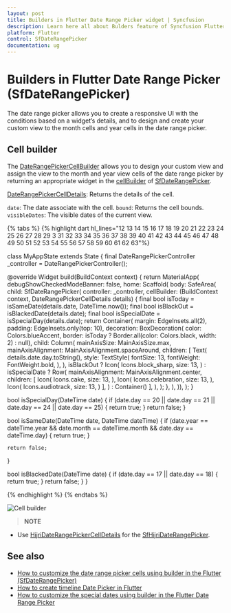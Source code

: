 ```yaml
---
layout: post
title: Builders in Flutter Date Range Picker widget | Syncfusion
description: Learn here all about Bulders feature of Syncfusion Flutter Date Range Picker (SfDateRangePicker) widget and more.
platform: Flutter
control: SfDateRangePicker
documentation: ug
---
```

# Builders in Flutter Date Range Picker (SfDateRangePicker)
The date range picker allows you to create a responsive UI with the conditions based on a widget’s details, and to design and create your custom view to the month cells and year cells in the date range picker.

## Cell builder
The [DateRangePickerCellBuilder](https://pub.dev/documentation/syncfusion_flutter_datepicker/latest/datepicker/DateRangePickerCellBuilder.html) allows you to design your custom view and assign the view to the month and year view cells of the date range picker by returning an appropriate widget in the [cellBuilder](https://pub.dev/documentation/syncfusion_flutter_datepicker/latest/datepicker/SfDateRangePicker/cellBuilder.html) of [SfDateRangePicker](https://pub.dev/documentation/syncfusion_flutter_datepicker/latest/datepicker/SfDateRangePicker-class.html).

[DateRangePickerCellDetails](https://pub.dev/documentation/syncfusion_flutter_datepicker/latest/datepicker/DateRangePickerCellDetails-class.html): Returns the details of the cell.

`date`: The date associate with the cell.
`bound`: Returns the cell bounds.
`visibleDates`: The visible dates of the current view.

{% tabs %}
{% highlight dart hl_lines="12 13 14 15 16 17 18 19 20 21 22 23 24 25 26 27 28 29 3 31 32 33 34 35 36 37 38 39 40 41 42 43 44 45 46 47 48 49 50 51 52 53 54 55 56 57 58 59 60 61 62 63"%}

class MyAppState extends State<MyApp> {
  final DateRangePickerController _controller = DateRangePickerController();

  @override
  Widget build(BuildContext context) {
    return MaterialApp(
      debugShowCheckedModeBanner: false,
      home: Scaffold(
          body: SafeArea(
        child: SfDateRangePicker(
          controller: _controller,
          cellBuilder:
              (BuildContext context, DateRangePickerCellDetails details) {
            final bool isToday = isSameDate(details.date, DateTime.now());
            final bool isBlackOut = isBlackedDate(details.date);
            final bool isSpecialDate = isSpecialDay(details.date);
            return Container(
              margin: EdgeInsets.all(2),
              padding: EdgeInsets.only(top: 10),
              decoration: BoxDecoration(
                  color: Colors.blueAccent,
                  border: isToday
                      ? Border.all(color: Colors.black, width: 2)
                      : null),
              child: Column(
                mainAxisSize: MainAxisSize.max,
                mainAxisAlignment: MainAxisAlignment.spaceAround,
                children: <Widget>[
                  Text(
                    details.date.day.toString(),
                    style: TextStyle(
                      fontSize: 13,
                      fontWeight: FontWeight.bold,
                    ),
                  ),
                  isBlackOut
                      ? Icon(
                          Icons.block_sharp,
                          size: 13,
                        )
                      : isSpecialDate
                          ? Row(
                              mainAxisAlignment: MainAxisAlignment.center,
                              children: [
                                Icon(
                                  Icons.cake,
                                  size: 13,
                                ),
                                Icon(
                                  Icons.celebration,
                                  size: 13,
                                ),
                                Icon(
                                  Icons.audiotrack,
                                  size: 13,
                                )
                              ],
                            )
                          : Container()
                ],
              ),
            );
          },
        ),
      )),
    );
  }

  bool isSpecialDay(DateTime date) {
    if (date.day == 20 || date.day == 21 || date.day == 24 || date.day == 25) {
      return true;
    }
    return false;
  }

  bool isSameDate(DateTime date, DateTime dateTime) {
    if (date.year == dateTime.year &&
        date.month == dateTime.month &&
        date.day == dateTime.day) {
      return true;
    }

    return false;
  }

  bool isBlackedDate(DateTime date) {
    if (date.day == 17 || date.day == 18) {
      return true;
    }
    return false;
  }
}


{% endhighlight %}
{% endtabs %}

![Cell builder](images/builders/cell-builder.jpg)

>**NOTE** 
* Use [HijriDateRangePickerCellDetails]() for the [SfHijriDateRangePicker](https://pub.dev/documentation/syncfusion_flutter_datepicker/latest/datepicker/SfHijriDateRangePicker-class.html).


## See also

* [How to customize the date range picker cells using builder in the Flutter (SfDateRangePicker)](https://www.syncfusion.com/kb/12208/how-to-customize-the-date-range-picker-cells-using-builder-in-the-flutter-sfdaterangepicker)
* [How to create timeline Date Picker in Flutter](https://www.syncfusion.com/kb/12474/how-to-create-timeline-date-picker-in-flutter)
* [How to customize the special dates using builder in the Flutter Date Range Picker](https://www.syncfusion.com/kb/12374/how-to-customize-the-special-dates-using-builder-in-the-flutter-date-range-picker)